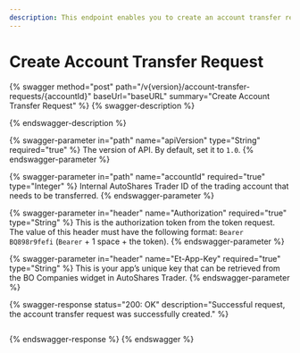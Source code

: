 ```yaml
---
description: This endpoint enables you to create an account transfer request.
---
```


# Create Account Transfer Request

{% swagger method="post" path="/v{version}/account-transfer-requests/{accountId}" baseUrl="baseURL" summary="Create Account Transfer Request" %}
{% swagger-description %}

{% endswagger-description %}

{% swagger-parameter in="path" name="apiVersion" type="String" required="true" %}
The version of API. By default, set it to `1.0`.
{% endswagger-parameter %}

{% swagger-parameter in="path" name="accountId" required="true" type="Integer" %}
Internal AutoShares Trader ID of the trading account that needs to be transferred.
{% endswagger-parameter %}

{% swagger-parameter in="header" name="Authorization" required="true" type="String" %}
This is the authorization token from the token request. The value of this header must have the following format: `Bearer BQ898r9fefi` (`Bearer` + 1 space + the token).
{% endswagger-parameter %}

{% swagger-parameter in="header" name="Et-App-Key" required="true" type="String" %}
This is your app’s unique key that can be retrieved from the BO Companies widget in AutoShares Trader.
{% endswagger-parameter %}

{% swagger-response status="200: OK" description="Successful request, the account transfer request was successfully created." %}
```javascript
```
{% endswagger-response %}
{% endswagger %}
